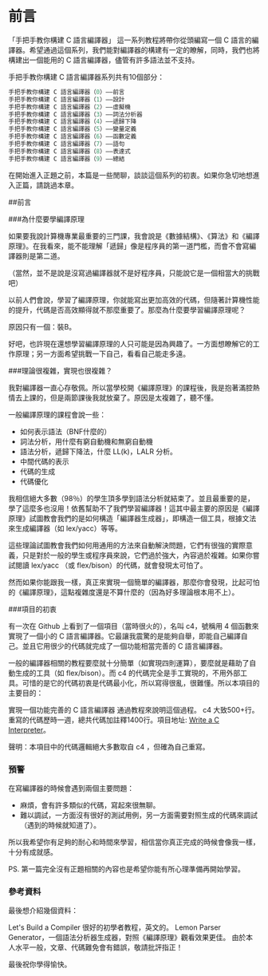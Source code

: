 # 前言


「手把手教你構建 C 語言編譯器」 這一系列教程將帶你從頭編寫一個 C 語言的編譯器。希望通過這個系列，我們能對編譯器的構建有一定的瞭解，同時，我們也將構建出一個能用的 C 語言編譯器，儘管有許多語法並不支持。

手把手教你構建 C 語言編譯器系列共有10個部分：
```c
手把手教你構建 C 語言編譯器（0）——前言
手把手教你構建 C 語言編譯器（1）——設計
手把手教你構建 C 語言編譯器（2）——虛擬機
手把手教你構建 C 語言編譯器（3）——詞法分析器
手把手教你構建 C 語言編譯器（4）——遞歸下降
手把手教你構建 C 語言編譯器（5）——變量定義
手把手教你構建 C 語言編譯器（6）——函數定義
手把手教你構建 C 語言編譯器（7）——語句
手把手教你構建 C 語言編譯器（8）——表達式
手把手教你構建 C 語言編譯器（9）——總結
```

在開始進入正題之前，本篇是一些閒聊，談談這個系列的初衷。如果你急切地想進入正篇，請跳過本章。


##前言

###為什麼要學編譯原理

如果要我說計算機專業最重要的三門課，我會說是《數據結構》、《算法》和《編譯原理》。在我看來，能不能理解「遞歸」像是程序員的第一道門檻，而會不會寫編譯器則是第二道。

（當然，並不是說是沒寫過編譯器就不是好程序員，只能說它是一個相當大的挑戰吧）

以前人們會說，學習了編譯原理，你就能寫出更加高效的代碼，但隨著計算機性能的提升，代碼是否高效顯得就不那麼重要了。那麼為什麼要學習編譯原理呢？

原因只有一個：裝B。

好吧，也許現在還想學習編譯原理的人只可能是因為興趣了。一方面想瞭解它的工作原理；另一方面希望挑戰一下自己，看看自己能走多遠。

###理論很複雜，實現也很複雜？

我對編譯器一直心存敬佩。所以當學校開《編譯原理》的課程後，我是抱著滿腔熱情去上課的，但是兩節課後我就放棄了。原因是太複雜了，聽不懂。

一般編譯原理的課程會說一些：

- 如何表示語法（BNF什麼的）
- 詞法分析，用什麼有窮自動機和無窮自動機
- 語法分析，遞歸下降法，什麼 LL(k)，LALR 分析。
- 中間代碼的表示
- 代碼的生成
- 代碼優化

我相信絕大多數（98％）的學生頂多學到語法分析就結束了。並且最重要的是，學了這麼多也沒用！依舊幫助不了我們學習編譯器！這其中最主要的原因是《編譯原理》試圖教會我們的是如何構造「編譯器生成器」，即構造一個工具，根據文法來生成編譯器（如 lex/yacc）等等。

這些理論試圖教會我們如何用通用的方法來自動解決問題，它們有很強的實際意義，只是對於一般的學生或程序員來說，它們過於強大，內容過於複雜。如果你嘗試閱讀 lex/yacc （或 flex/bison）的代碼，就會發現太可怕了。

然而如果你能跟我一樣，真正來實現一個簡單的編譯器，那麼你會發現，比起可怕的《編譯原理》，這點複雜度還是不算什麼的（因為好多理論根本用不上）。

###項目的初衷

有一次在 Github 上看到了一個項目（當時很火的），名叫 c4，號稱用 4 個函數來實現了一個小的 C 語言編譯器。它最讓我震驚的是能夠自舉，即能自己編譯自己。並且它用很少的代碼就完成了一個功能相當完善的 C 語言編譯器。

一般的編譯器相關的教程要麼就十分簡單（如實現四則運算），要麼就是藉助了自動生成的工具（如 flex/bison）。而 c4 的代碼完全是手工實現的，不用外部工具。可惜的是它的代碼初衷是代碼最小化，所以寫得很亂，很難懂。所以本項目的主要目的：

實現一個功能完善的 C 語言編譯器
通過教程來說明這個過程。
c4 大致500+行。重寫的代碼歷時一週，總共代碼加註釋1400行。項目地址: [Write a C Interpreter](https://github.com/lotabout/write-a-C-interpreter)。

聲明：本項目中的代碼邏輯絕大多數取自 c4 ，但確為自己重寫。

### 預警

在寫編譯器的時候會遇到兩個主要問題：

- 麻煩，會有許多類似的代碼，寫起來很無聊。
- 難以調試，一方面沒有很好的測試用例，另一方面需要對照生成的代碼來調試（遇到的時候就知道了）。


所以我希望你有足夠的耐心和時間來學習，相信當你真正完成的時候會像我一樣，十分有成就感。

PS. 第一篇完全沒有正題相關的內容也是希望你能有所心理準備再開始學習。

### 參考資料

最後想介紹幾個資料：

Let's Build a Compiler 很好的初學者教程，英文的。
Lemon Parser Generator，一個語法分析器生成器，對照《編譯原理》觀看效果更佳。
由於本人水平一般，文章、代碼難免會有錯誤，敬請批評指正！

最後祝你學得愉快。